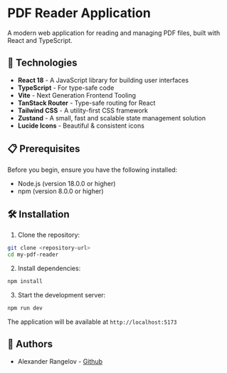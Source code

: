 # PDF Reader Application

A modern web application for reading and managing PDF files, built with React and TypeScript.

## 🚀 Technologies

- **React 18** - A JavaScript library for building user interfaces
- **TypeScript** - For type-safe code
- **Vite** - Next Generation Frontend Tooling
- **TanStack Router** - Type-safe routing for React
- **Tailwind CSS** - A utility-first CSS framework
- **Zustand** - A small, fast and scalable state management solution
- **Lucide Icons** - Beautiful & consistent icons

## 📋 Prerequisites

Before you begin, ensure you have the following installed:

- Node.js (version 18.0.0 or higher)
- npm (version 8.0.0 or higher)

## 🛠️ Installation

1. Clone the repository:

```bash
git clone <repository-url>
cd my-pdf-reader
```

2. Install dependencies:

```bash
npm install
```

3. Start the development server:

```bash
npm run dev
```

The application will be available at `http://localhost:5173`

## 👥 Authors

- Alexander Rangelov - [Github](https://github.com/arangelovv)
